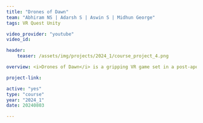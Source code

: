 ```yaml
---
title: "Drones of Dawn"
team: "Abhiram NS | Adarsh S | Aswin S | Midhun George"
tags: VR Quest Unity

video_provider: "youtube"
video_id:

header:
    teaser: /assets/img/projects/2024_1/course_project_4.png

overview: <i>Drones of Dawn</i> is a gripping VR game set in a post-apocalyptic world where robots have taken over. Players step into the shoes of a lone survivor navigating through a devastated city, tasked with collecting and guiding drones through dangerous underground tunnels. The goal is to safely transport these drones to a key location where they can be assembled into a powerful army to confront the robot overlords.<br><br>As players traverse the tunnels, they must overcome various obstacles by using strategic drone formations and quick reflexes. Each obstacle presents a unique challenge, demanding adaptability and precision. Use intuitive hand gestures to control and shape your drone swarm, offering a unique and engaging gameplay experience. Points are awarded based on the number of drones that successfully reach the endpoint, with higher scores achieved by preserving and delivering more drones. Efficient planning and expert use of drone controls are crucial for achieving top scores and preparing for the ultimate battle.

project-link:

active: "yes"
type: "course"
year: "2024_1"
date: 20240803

---
```

